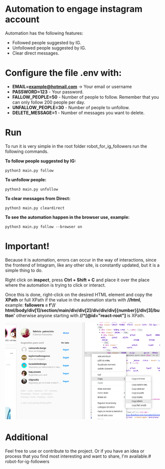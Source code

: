 # Automation to engage instagram account
Automation has the following features:
- Followed people suggested by IG.
- Unfollowed people suggested by IG.
- Clear direct messages.

# Configure the file .env with:
- **EMAIL=example@hotmail.com** -> Your email or username
- **PASSWORD=123** - Your password.
- **FALLOW_PEOPLE=50** - Number of people to follow. Remember that you can only follow 200 people per day.
- **UNFALLOW_PEOPLE=30** - Number of people to unfollow.
- **DELETE_MESSAGE=1** - Number of messages you want to delete.

# Run
To run it is very simple in the root folder robot_for_ig_followers run the following commands.

**To follow people suggested by IG:**
```
python3 main.py follow
```
**To unfollow people:**
```
python3 main.py unfollow
```
**To clear messages from Direct:**
```
python3 main.py cleardirect
```
**To see the automation happen in the browser use, example:**
```
python3 main.py follow --browser on
```

# Important!
Because it is automation, errors can occur in the way of interactions, since the frontend of Intagram, like any other site, is constantly updated, but it is a simple thing to do.

Right click on **inspect**, press **Ctrl + Shift + C** and place it over the place where the automation is trying to click or interact.

Once this is done, right-click on the desired HTML element and copy the **XPath** or full XPath if the value in the automation starts with **//html**, example: **fallowers = f'// html/body/div[1]/section/main/div/div[2]/div/div/div[{number}]/div[3]/button'** otherwise anyone starting with **//*[@id="react-root"]** is XPath.
<p align="center">
  <img src="doc/XPath.png" />
</p>

# Additional
Feel free to use or contribute to the project. Or if you have an idea or process that you find most interesting and want to share, I'm available.# robot-for-ig-followers
